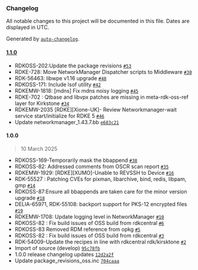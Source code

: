 ### Changelog

All notable changes to this project will be documented in this file. Dates are displayed in UTC.

Generated by [`auto-changelog`](https://github.com/CookPete/auto-changelog).

#### [1.1.0](https://github.com/rdkcentral/meta-rdk-oss-reference/compare/1.0.0...1.1.0)

- RDKOSS-202:Update the package revisions [`#53`](https://github.com/rdkcentral/meta-rdk-oss-reference/pull/53)
- RDKE-728: Move NetworkManager Dispatcher scripts to Middleware [`#30`](https://github.com/rdkcentral/meta-rdk-oss-reference/pull/30)
- RDK-56463: libwpe v1.16 upgrade [`#48`](https://github.com/rdkcentral/meta-rdk-oss-reference/pull/48)
- RDKOSS-171: Include lsof utility [`#42`](https://github.com/rdkcentral/meta-rdk-oss-reference/pull/42)
- RDKEMW-1818: [mdns] Fix mdns noisy logging [`#45`](https://github.com/rdkcentral/meta-rdk-oss-reference/pull/45)
- RDKE-702 : Qtbase and libvpx patches are missing in meta-rdk-oss-ref layer for Kirkstone [`#34`](https://github.com/rdkcentral/meta-rdk-oss-reference/pull/34)
- RDKEMW-2035 [RDKE][Xione-UK]- Review Networkmanager-wait service start/initialize for RDKE 5  [`#46`](https://github.com/rdkcentral/meta-rdk-oss-reference/pull/46)
- Update networkmanager_1.43.7.bb [`e683c21`](https://github.com/rdkcentral/meta-rdk-oss-reference/commit/e683c21f2077c70e066f4b77ac97d963ec519836)

#### 1.0.0

> 10 March 2025

- RDKOSS-169-Temporarily mask the bbappend [`#38`](https://github.com/rdkcentral/meta-rdk-oss-reference/pull/38)
- RDKOSS-82: Addressed comments from OSCR scan report [`#35`](https://github.com/rdkcentral/meta-rdk-oss-reference/pull/35)
- RDKEMW-1929: [RDKE][XUMO]-Unable to REVSSH to Device [`#16`](https://github.com/rdkcentral/meta-rdk-oss-reference/pull/16)
- RDK-55527 : Patching CVEs for pixman, libarchive, bind, redis, libpam, gmp [`#14`](https://github.com/rdkcentral/meta-rdk-oss-reference/pull/14)
- RDKOSS-87:Ensure all bbappends are taken care for the minor version upgrade [`#18`](https://github.com/rdkcentral/meta-rdk-oss-reference/pull/18)
- DELIA-65971, RDK-55108: backport support for PKS-12 encrypted files [`#19`](https://github.com/rdkcentral/meta-rdk-oss-reference/pull/19)
- RDKEMW-1708: Update logging level in NetworkManager [`#10`](https://github.com/rdkcentral/meta-rdk-oss-reference/pull/10)
- RDKOSS-82 : Fix build issues of OSS build from rdkcentral [`#6`](https://github.com/rdkcentral/meta-rdk-oss-reference/pull/6)
- RDKOSS-83 Removed RDM reference from opkg [`#5`](https://github.com/rdkcentral/meta-rdk-oss-reference/pull/5)
- RDKOSS-82 : Fix build issues of OSS build from rdkcentral [`#3`](https://github.com/rdkcentral/meta-rdk-oss-reference/pull/3)
- RDK-54009-Update the recipes in line with rdkcentral rdk/kirsktone [`#2`](https://github.com/rdkcentral/meta-rdk-oss-reference/pull/2)
- Import of source (develop) [`95c78fb`](https://github.com/rdkcentral/meta-rdk-oss-reference/commit/95c78fb87775327cc606a467e0df8df9c46eac2e)
- 1.0.0 release changelog updates [`12d2a2f`](https://github.com/rdkcentral/meta-rdk-oss-reference/commit/12d2a2fbc308055700b1405afa4c9c7212e5d07a)
- Update package_revisions_oss.inc [`704caaa`](https://github.com/rdkcentral/meta-rdk-oss-reference/commit/704caaabfa4c96ec4a51d7dc91d818f0f0f70a60)
